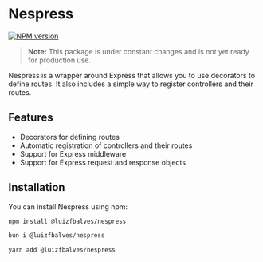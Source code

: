 # Nespress

[![NPM version](https://img.shields.io/npm/v/@luizfbalves/nespress.svg)](https://www.npmjs.com/package/@luizfbalves/nespress)

> **Note:** This package is under constant changes and is not yet ready for production use.

Nespress is a wrapper around Express that allows you to use decorators to define routes. It also includes a simple way to register controllers and their routes.

## Features

- Decorators for defining routes
- Automatic registration of controllers and their routes
- Support for Express middleware
- Support for Express request and response objects

## Installation

You can install Nespress using npm:

```bash
npm install @luizfbalves/nespress
```

```bash
bun i @luizfbalves/nespress
```

```bash
yarn add @luizfbalves/nespress
```
